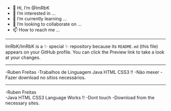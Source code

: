 - 👋 Hi, I’m @ImRbK
- 👀 I’m interested in ...
- 🌱 I’m currently learning ...
- 💞️ I’m looking to collaborate on ...
- 📫 How to reach me ...
	
---------------------------------------------------------------------------------------------------------------------------------------------------------------------------------
ImRbK/ImRbK is a ✨ special ✨ repository because its `README.md` (this file) appears on your GitHub profile.
You can click the Preview link to take a look at your changes.

---------------------------------------------------------------------------------------------------------------------------------------------------------------------------------

-Ruben Freitas
-Trabalhos de Linguagem Java HTML CSS3 !!
-Não mexer 
-Fazer download no sítios necessários.

---------------------------------------------------------------------------------------------------------------------------------------------------------------------------------

-Ruben Freitas	 			
-Java HTML CSS3 Language Works !!
-Dont touch
-Download from the necessary sites.
